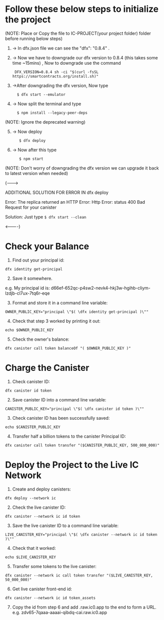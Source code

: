 # Follow these below steps to initialize the project

(NOTE: Place or Copy the file to IC-PROJECT(your project folder) folder before running below steps)

1) -> In dfx.json file we can see the "dfx": "0.8.4" .

2) -> Now we have to downgrade our dfx version to 0.8.4 (this takes some time ~15mins) , Now to downgrade use the command

        DFX_VERSION=0.8.4 sh -ci "$(curl -fsSL https://smartcontracts.org/install.sh)"

3) ->After downgrading the dfx version, Now type

         $ dfx start --emulator

4) -> Now split the terminal and type

         $ npm install --legacy-peer-deps

(NOTE: Ignore the deprecated warning)

5) -> Now deploy

          $ dfx deploy

6) -> Now after this type

          $ npm start

(NOTE: Don't worry of downgrading the dfx version we can upgrade it back to latest version when needed)

(--->

ADDITIONAL SOLUTION FOR ERROR  IN dfx deploy

Error:  The replica returned an HTTP Error: Http Error: status 400 Bad Request for your canister

Solution: Just type
        `$ dfx start --clean`

<----)

# Check your Balance

1. Find out your principal id:

```
dfx identity get-principal
```

2. Save it somewhere.

e.g. My principal id is: d66ef-652qc-p4sw2-nevk4-hkj3w-hgihb-cliym-lzdjb-cl7ux-7tq6r-eqe


3. Format and store it in a command line variable:
```
OWNER_PUBLIC_KEY="principal \"$( \dfx identity get-principal )\""
```

4. Check that step 3 worked by printing it out:
```
echo $OWNER_PUBLIC_KEY
```

5. Check the owner's balance:
```
dfx canister call token balanceOf "( $OWNER_PUBLIC_KEY )"
```

# Charge the Canister


1. Check canister ID:
```
dfx canister id token
```

2. Save canister ID into a command line variable:
```
CANISTER_PUBLIC_KEY="principal \"$( \dfx canister id token )\""
```

3. Check canister ID has been successfully saved:
```
echo $CANISTER_PUBLIC_KEY
```

4. Transfer half a billion tokens to the canister Principal ID:
```
dfx canister call token transfer "($CANISTER_PUBLIC_KEY, 500_000_000)"
```

# Deploy the Project to the Live IC Network

1. Create and deploy canisters:

```
dfx deploy --network ic
```

2. Check the live canister ID:
```
dfx canister --network ic id token
```

3. Save the live canister ID to a command line variable:
```
LIVE_CANISTER_KEY="principal \"$( \dfx canister --network ic id token )\""
```

4. Check that it worked:
```
echo $LIVE_CANISTER_KEY
```

5. Transfer some tokens to the live canister:
```
dfx canister --network ic call token transfer "($LIVE_CANISTER_KEY, 50_000_000)"
```

6. Get live canister front-end id:
```
dfx canister --network ic id token_assets
```
7. Copy the id from step 6 and add .raw.ic0.app to the end to form a URL.
e.g. zdv65-7qaaa-aaaai-qibdq-cai.raw.ic0.app